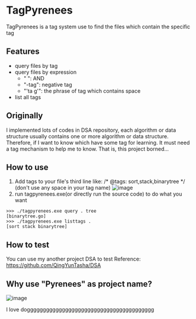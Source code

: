 # TagPyrenees
TagPyrenees is a tag system use to find the files which contain the specific tag

## Features
- query files by tag
- query files by expression
  - " ": AND
  - "-tag": negative tag
  - "'ta g'": the phrase of tag which contains space
- list all tags 

## Originally
I implemented lots of codes in DSA repository, each algorithm or data structure usually contains one or more algorithm or data structure.
Therefore, if I want to know which have some tag for learning. It must need a tag mechanism to help me to know. That is, this project borned...

## How to use
1. Add tags to your file's third line like: /* @tags: sort,stack,binarytree */  (don't use any space in your tag name)
![image](https://github.com/QingYunTasha/TagPyrenees/assets/100518681/5a4e26ba-e699-4d8e-9531-88a9b7530686)
2. run tagpyrenees.exe(or directly run the source code) to do what you want
```
>>> ./tagpyrenees.exe query . tree
[binarytree.go]
>>> ./tagpyrenees.exe listtags .
[sort stack binarytree]
```

## How to test
You can use my another project DSA to test
Reference: https://github.com/QingYunTasha/DSA

## Why use "Pyrenees" as project name?
![image](https://github.com/QingYunTasha/TagPyrenees/assets/100518681/150bdeef-09bd-4be3-83ab-345e45058966)

I love dogggggggggggggggggggggggggggggggggggggggg
